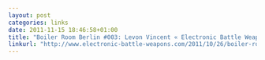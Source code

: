 ```yaml
---
layout: post
categories: links
date: 2011-11-15 18:46:58+01:00
title: "Boiler Room Berlin #003: Levon Vincent « Electronic Battle Weapons"
linkurl: "http://www.electronic-battle-weapons.com/2011/10/26/boiler-room-berlin-003-levon-vincent/"
---
```

